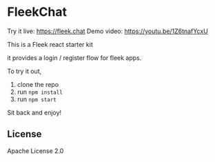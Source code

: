 # FleekChat

Try it live:  https://fleek.chat
Demo video: https://youtu.be/1Z6tnafYcxU

This is a Fleek react starter kit

it provides a login / register flow for fleek apps.

To try it out, 

1. clone the repo
2. run `npm install`
3. run `npm start`

Sit back and enjoy!

## License
Apache License 2.0
